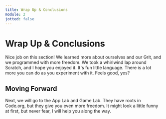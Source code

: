 ```yaml
---
title: Wrap Up & Conclusions
module: 2
jotted: false
---
```


# Wrap Up & Conclusions

Nice job on this section!  We learned more about ourselves and our Grit, and we programmed with more freedom.  We took a whirlwind lap around Scratch, and I hope you enjoyed it. It's fun little language. There is a lot more you can do as you experiment with it.    Feels good, yes?

## Moving Forward

Next, we will go to the App Lab and Game Lab.  They have roots in Code.org, but they give you even more freedom.  It might look a little funny at first, but never fear, I will help you along the way.